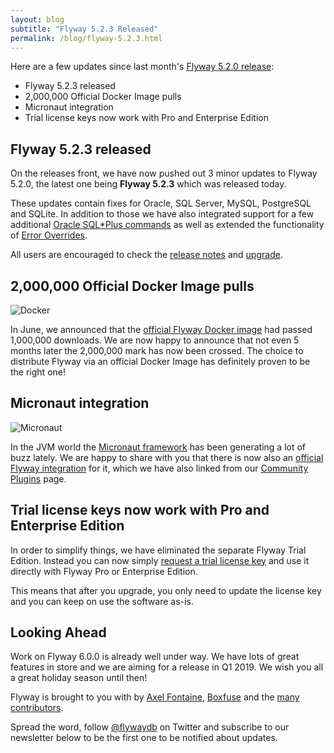 ```yaml
---
layout: blog
subtitle: "Flyway 5.2.3 Released"
permalink: /blog/flyway-5.2.3.html
---
```

Here are a few updates since last month's [Flyway 5.2.0 release](/blog/flyway-5.2.0):
- Flyway 5.2.3 released
- 2,000,000 Official Docker Image pulls
- Micronaut integration
- Trial license keys now work with Pro and Enterprise Edition

## Flyway 5.2.3 released

On the releases front, we have now pushed out 3 minor updates to Flyway 5.2.0, the latest one being **Flyway 5.2.3**
which was released today.

These updates contain fixes for Oracle, SQL Server, MySQL, PostgreSQL and SQLite. In addition to those we have also
integrated support for a few additional [Oracle SQL*Plus commands](/documentation/database/oracle#sqlplus-commands)
as well as extended the functionality of [Error Overrides](/documentation/concepts/erroroverrides).

All users are encouraged to check the [release notes](/documentation/releaseNotes) and [upgrade](/download).

## 2,000,000 Official Docker Image pulls

![Docker](/assets/posts/flyway-5.0.0/dockerhub.png)

In June, we announced that the [official Flyway Docker image](https://hub.docker.com/r/boxfuse/flyway/) had passed
1,000,000 downloads. We are now happy to announce that not even 5 months later the 2,000,000 mark has now been crossed.
The choice to distribute Flyway via an official Docker Image has definitely proven to be the right one! 

## Micronaut integration

![Micronaut](/assets/logos/micronaut.png)

In the JVM world the [Micronaut framework](http://micronaut.io/) has been generating a lot of buzz lately. We are happy
to share with you that there is now also an [official Flyway integration](https://micronaut-projects.github.io/micronaut-configuration-flyway/latest/guide/index.html)
for it, which we have also linked from our [Community Plugins](/documentation/plugins/) page.

## Trial license keys now work with Pro and Enterprise Edition

In order to simplify things, we have eliminated the separate Flyway Trial Edition. Instead you can now simply
[request a trial license key](/download) and use it directly with Flyway Pro or Enterprise Edition.

This means that after you upgrade, you only need to update the license key and you can keep on use the software as-is.

## Looking Ahead

Work on Flyway 6.0.0 is already well under way. We have lots of great features in store and we are aiming for a release
in Q1 2019. We wish you all a great holiday season until then!

Flyway is brought to you with <i class="fa fa-heart"></i> by [Axel Fontaine](https://twitter.com/axelfontaine),
[Boxfuse](https://boxfuse.com) and the [many contributors](/documentation/contribute/hallOfFame).

Spread the word, follow [@flywaydb](https://twitter.com/flywaydb) on Twitter and subscribe
to our newsletter below to be the first one to be notified about updates.
